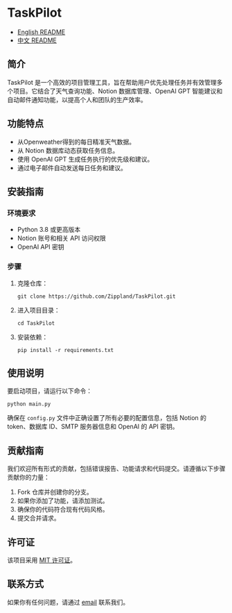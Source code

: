# TaskPilot

- [English README](README.md)
- [中文 README](README_ZH.md)

## 简介
TaskPilot 是一个高效的项目管理工具，旨在帮助用户优先处理任务并有效管理多个项目。它结合了天气查询功能、Notion 数据库管理、OpenAI GPT 智能建议和自动邮件通知功能，以提高个人和团队的生产效率。

## 功能特点
- 从Openweather得到的每日精准天气数据。
- 从 Notion 数据库动态获取任务信息。
- 使用 OpenAI GPT 生成任务执行的优先级和建议。
- 通过电子邮件自动发送每日任务和建议。

## 安装指南

### 环境要求
- Python 3.8 或更高版本
- Notion 账号和相关 API 访问权限
- OpenAI API 密钥

### 步骤
1. 克隆仓库：
   ```
   git clone https://github.com/Zippland/TaskPilot.git
   ```
2. 进入项目目录：
   ```
   cd TaskPilot
   ```
3. 安装依赖：
   ```
   pip install -r requirements.txt
   ```

## 使用说明
要启动项目，请运行以下命令：
```
python main.py
```
确保在 `config.py` 文件中正确设置了所有必要的配置信息，包括 Notion 的 token、数据库 ID、SMTP 服务器信息和 OpenAI 的 API 密钥。

## 贡献指南
我们欢迎所有形式的贡献，包括错误报告、功能请求和代码提交。请遵循以下步骤贡献你的力量：
1. Fork 仓库并创建你的分支。
2. 如果你添加了功能，请添加测试。
3. 确保你的代码符合现有代码风格。
4. 提交合并请求。

## 许可证
该项目采用 [MIT 许可证](LICENSE)。

## 联系方式
如果你有任何问题，请通过 [email](mailto:your.email@example.com) 联系我们。
